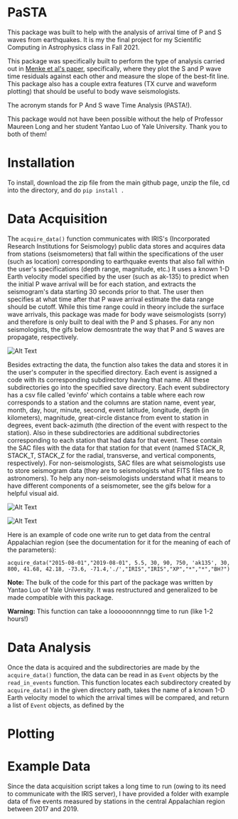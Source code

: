 # PaSTA
This package was built to help with the analysis of arrival time of P and S waves from earthquakes. It is my the final project for my Scientific Computing in Astrophysics class in Fall 2021.

This package was specifically built to perform the type of analysis carried out in [Menke et al's paper](https://agupubs.onlinelibrary.wiley.com/doi/full/10.1002/2016GL070918), specifically, where they plot the S and P wave time residuals against each other and measure the slope of the best-fit line. This package also has a couple extra features (TX curve and waveform plotting) that should be useful to body wave seismologists.

The acronym stands for P And S wave Time Analysis (PASTA!).

This package would not have been possible without the help of Professor Maureen Long and her student Yantao Luo of Yale University. Thank you to both of them!


# Installation
To install, download the zip file from the main github page, unzip the file, cd into the directory, and do `pip install .`

# Data Acquisition
The `acquire_data()` function communicates with IRIS's (Incorporated Research Institutions for Seismology) public data stores and acquires data from stations (seismometers) that fall within the specifications of the user (such as location) corresponding to earthquake events that also fall within the user's specifications (depth range, magnitude, etc.) It uses a known 1-D Earth velocity model specified by the user (such as ak-135) to predict when the initial P wave arrival will be for each station, and extracts the seismogram's data starting 30 seconds prior to that. The user then specifies at what time after that P wave arrival estimate the data range should be cutoff. While this time range could in theory include the surface wave arrivals, this package was made for body wave seismologists (sorry) and therefore is only built to deal with the P and S phases. For any non seismologists, the gifs below demosntrate the way that P and S waves are propagate, respectively.

![Alt Text](https://i.stack.imgur.com/wji2Z.gif)

Besides extracting the data, the function also takes the data and stores it in the user's computer in the specified directory. Each event is assigned a code with its corresponding subdirectory having that name. All these subdirectories go into the specified save directory. Each event subdirectory has a csv file called 'evinfo' which contains a table where each row corresponds to a station and the columns are station name, event year, month, day, hour, minute, second, event latitude, longitude, depth (in kilometers), magnitude, great-circle distance from event to station in degrees, event back-azimuth (the direction of the event with respect to the station). Also in these subdirectories are  additional subdirectories corresponding to each station that had data for that event. These contain the SAC files with the data for that station for that event (named STACK_R, STACK_T, STACK_Z for the radial, transverse, and vertical components, respectively). For non-seismologists, SAC files are what seismologists use to store seismogram data (they are to seismologists what FITS files are to astronomers). To help any non-seismologists understand what it means to have different components of a seismometer, see the gifs below for a helpful visual aid.

![Alt Text](https://opengeology.org/textbook/wp-content/uploads/2018/07/09.5-seismograph_vert.gif)


![Alt Text](https://i.makeagif.com/media/12-16-2015/e81Yff.gif)


Here is an example of code one write run to get data from the central Appalachian region (see the documentation for it for the meaning of each of the parameters):

```
acquire_data("2015-08-01","2019-08-01", 5.5, 30, 90, 750, 'ak135', 30, 800, 41.68, 42.18, -73.6, -71.4,'./',"IRIS","IRIS","XP","*","*","BH?")
```

**Note:** The bulk of the code for this part of the package was written by Yantao Luo of Yale University. It was restructured and generalized to be made compatible with this package.


**Warning:** This function can take a loooooonnnngg time to run (like 1-2 hours!)

# Data Analysis
Once the data is acquired and the subdirectories are made by the `acquire_data()` function, the data can be read in as `Event` objects by the `read_in_events` function. This function locates each subdirectory created by `acquire_data()` in the given directory path, takes the name of a known 1-D Earth velocity model to which the arrival times will be compared, and return a list of `Event` objects, as defined by the 


# Plotting

# Example Data
Since the data acquisition script takes a long time to run (owing to its need to communicate with the IRIS server), I have provided a folder with example data of five events measured by stations in the central Appalachian region between 2017 and 2019.
